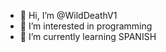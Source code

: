 - 👋 Hi, I’m @WildDeathV1
- 👀 I’m interested in programming
- 🌱 I’m currently learning SPANISH

<!---
WildDeathV1/WildDeathV1 is a ✨ special ✨ repository because its `README.md` (this file) appears on your GitHub profile.
You can click the Preview link to take a look at your changes.
--->
